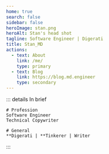 ```yaml
---
home: true
search: false
sidebar: false
heroImage: stan.png
heroAlt: Stan's head shot
tagline: Software Engineer | Digerati
title: Stan_MD
actions:
  - text: About
    link: /me/
    type: primary
  - text: Blog
    link: https://blog.md.engineer
    type: secondary
---
```


<div class="center">
  <Mantra/>
</div>

<div class="center">

  ::: details In brief

  <CodeGroupItem title="" active>

  ```md:no-line-numbers
  # Profession
  Software Engineer
  Technical Copywriter

  # General
  **Digerati | **Tinkerer | Writer
  ```

  </CodeGroupItem>

  <div class="center">
    <TermsExplained/>
  </div>
  :::
</div>

<CustomFooter/>
